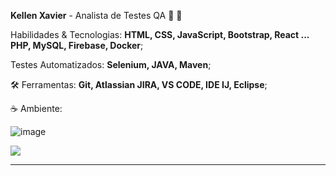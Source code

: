 <strong>Kellen Xavier</strong> - Analista de Testes QA 👾 🐞


Habilidades & Tecnologias: <strong>HTML, CSS, JavaScript, Bootstrap, React ...</br>
PHP, MySQL, Firebase, Docker</strong>;


Testes Automatizados: <strong>Selenium, JAVA, Maven</strong>;


🛠️ Ferramentas: <strong>Git, Atlassian JIRA, VS CODE, IDE IJ, Eclipse</strong>;


☕ Ambiente:

![image](https://user-images.githubusercontent.com/19178806/146633072-9d3974a7-f037-4b0b-9ab5-33819e9be62d.png)



<a href="https://www.linkedin.com/in/kellen-xavier" alt="Linkedin">
    <img src="https://img.shields.io/badge/-Linkedin-6610F2?style=for-the-badge&logo=Linkedin&logoColor=FFFFFF&link=https://www.linkedin.com/in/kellen-xavier"/>
</a>


---
